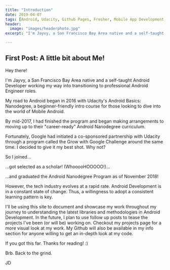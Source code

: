 ```yaml
---
title: "Introduction"
date: 2019-04-07
tags: [Android, Udacity, Github Pages, Fresher, Mobile App Development, Google, Grow with Google, Nanodegree]
header:
  image: "images/headerphoto.jpg"
excerpt: "I'm Jayvy, a San Francisco Bay Area native and a self-taught Android Developer working my way into transitioning to professional Android Engineer roles."

---
```


## First Post: A little bit about Me!

Hey there!

I'm Jayvy, a San Francisco Bay Area native and a self-taught Android Developer working my way into transitioning to professional Android Engineer roles.

My road to Android began in 2016 with Udacity's Android Basics: Nanodegree, a beginner-friendly intro course for those looking to dive into the world of Mobile Android. 

By mid-2017, I had finished the program and began making arrangements to moving up to their "career-ready" Android Nanodegree curriculum. 

Fortunately, Google had initiated a co-sponsored partnership with Udacity through a program called the Grow with Google Challenge around the same time. I decided to give it my best shot. Why not?

So I joined...

...got selected as a scholar! (WhooooHOOOOO!)...

...and graduated the Android Nanodegree Program as of November 2018!

However, the tech industry evolves at a rapid rate. Android Development is in a constant state of change. Thus, a willingness to adopt a consistent learning pattern is key.

I'll be using this site to document and showcase my work throughout my journey to understanding the latest libraries and methodologies in Android Development. In the future, I plan to use follow up posts to tease the projects I've been (or will be) working on. Checkout my projects page for a more visual look at my work. My Github will also be available in my info section for anyone willing to get an in-depth look at my code.

If you got this far. Thanks for reading! :)

Brb. Back to the grind.

JD